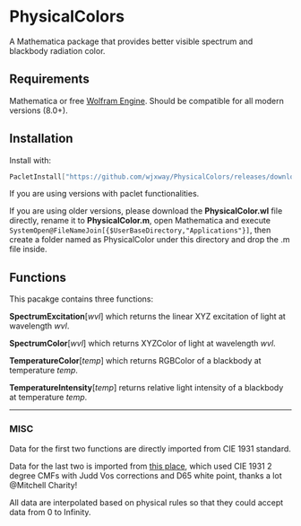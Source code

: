 # PhysicalColors

A Mathematica package that provides better visible spectrum and blackbody radiation color.

## Requirements

Mathematica or free [Wolfram Engine](https://www.wolfram.com/engine/). Should be compatible for all modern versions (8.0+).

## Installation
Install with:

```Mathematica
PacletInstall["https://github.com/wjxway/PhysicalColors/releases/download/0.1.0/PhysicalColor-0.1.0.paclet"]
```

If you are using versions with paclet functionalities.

If you are using older versions, please download the **PhysicalColor.wl** file directly, rename it to **PhysicalColor.m**, open Mathematica and execute ```SystemOpen@FileNameJoin[{$UserBaseDirectory,"Applications"}]```, then create a folder named as PhysicalColor under this directory and drop the .m file inside.

## Functions

This pacakge contains three functions:

**SpectrumExcitation**[*wvl*] which returns the linear XYZ excitation of light at wavelength *wvl*.

**SpectrumColor**[*wvl*] which returns XYZColor of light at wavelength *wvl*.

**TemperatureColor**[*temp*] which returns RGBColor of a blackbody at temperature *temp*.

**TemperatureIntensity**[*temp*] returns relative light intensity of a blackbody at temperature *temp*.

----
### MISC

Data for the first two functions are directly imported from CIE 1931 standard.

Data for the last two is imported from [this place](http://www.vendian.org/mncharity/dir3/blackbody/), which used CIE 1931 2 degree CMFs with Judd Vos corrections and D65 white point, thanks a lot @Mitchell Charity!

All data are interpolated based on physical rules so that they could accept data from 0 to Infinity.
